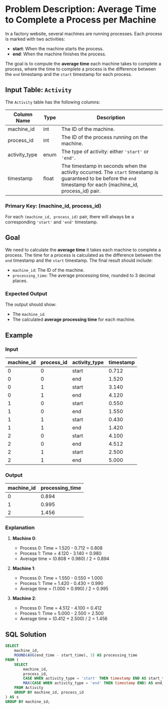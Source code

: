 # Problem Description: Average Time to Complete a Process per Machine

In a factory website, several machines are running processes. Each process is marked with two activities: 
- **start**: When the machine starts the process.
- **end**: When the machine finishes the process.

The goal is to compute the **average time** each machine takes to complete a process, where the time to complete a process is the difference between the `end` timestamp and the `start` timestamp for each process.

## Input Table: `Activity`

The `Activity` table has the following columns:

| Column Name   | Type    | Description                                                                                                                                              |
|---------------|---------|----------------------------------------------------------------------------------------------------------------------------------------------------------|
| machine_id    | int     | The ID of the machine.                                                                                                                                     |
| process_id    | int     | The ID of the process running on the machine.                                                                                                              |
| activity_type | enum    | The type of activity: either `'start'` or `'end'`.                                                                                                        |
| timestamp     | float   | The timestamp in seconds when the activity occurred. The `start` timestamp is guaranteed to be before the `end` timestamp for each (machine_id, process_id) pair. |

### Primary Key: (machine_id, process_id)

For each `(machine_id, process_id)` pair, there will always be a corresponding `'start'` and `'end'` timestamp.

## Goal

We need to calculate the **average time** it takes each machine to complete a process. The time for a process is calculated as the difference between the `end` timestamp and the `start` timestamp. The final result should include:
- `machine_id`: The ID of the machine.
- `processing_time`: The average processing time, rounded to 3 decimal places.

### Expected Output

The output should show:
- The `machine_id`.
- The calculated **average processing time** for each machine.

## Example

### Input

| machine_id | process_id | activity_type | timestamp |
|------------|------------|---------------|-----------|
| 0          | 0          | start         | 0.712     |
| 0          | 0          | end           | 1.520     |
| 0          | 1          | start         | 3.140     |
| 0          | 1          | end           | 4.120     |
| 1          | 0          | start         | 0.550     |
| 1          | 0          | end           | 1.550     |
| 1          | 1          | start         | 0.430     |
| 1          | 1          | end           | 1.420     |
| 2          | 0          | start         | 4.100     |
| 2          | 0          | end           | 4.512     |
| 2          | 1          | start         | 2.500     |
| 2          | 1          | end           | 5.000     |

### Output

| machine_id | processing_time |
|------------|-----------------|
| 0          | 0.894           |
| 1          | 0.995           |
| 2          | 1.456           |

### Explanation

1. **Machine 0**:
   - Process 0: Time = 1.520 - 0.712 = 0.808
   - Process 1: Time = 4.120 - 3.140 = 0.980
   - Average time = (0.808 + 0.980) / 2 = 0.894

2. **Machine 1**:
   - Process 0: Time = 1.550 - 0.550 = 1.000
   - Process 1: Time = 1.420 - 0.430 = 0.990
   - Average time = (1.000 + 0.990) / 2 = 0.995

3. **Machine 2**:
   - Process 0: Time = 4.512 - 4.100 = 0.412
   - Process 1: Time = 5.000 - 2.500 = 2.500
   - Average time = (0.412 + 2.500) / 2 = 1.456

## SQL Solution

```sql
SELECT 
    machine_id, 
    ROUND(AVG(end_time - start_time), 3) AS processing_time
FROM (
    SELECT 
        machine_id,
        process_id,
        CASE WHEN activity_type = 'start' THEN timestamp END AS start_time,
        MAX(CASE WHEN activity_type = 'end' THEN timestamp END) AS end_time
    FROM Activity
    GROUP BY machine_id, process_id
) AS s
GROUP BY machine_id;
